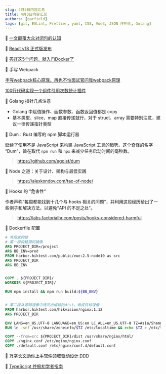 ```yaml
---
slug: 4月3日内容汇总
title: 4月3日内容汇总
authors: [garfield]
tags: [git, ESLint, Prettier, yaml, CSS, Vue3, JSON 序列化, Golang]
---
```


📒 [一文颠覆大众对闭包的认知](https://juejin.cn/post/7079995358624874509)

📒 [React v18 正式版发布](https://github.com/facebook/react/releases/tag/v18.0.0)

📒 [答好这5个问题，就入门Docker了](https://mp.weixin.qq.com/s/P74IVf1lOoT4n5UJNm2Bfg)

📒 手写 Webpack

[手写webpack核心原理，再也不怕面试官问我webpack原理](https://juejin.cn/post/6854573217336541192)

[100行代码实现一个组件引用次数统计插件](https://juejin.cn/post/7077484559893266439)

📒 Golang 指针几点注意

- Golang 中赋值操作、函数参数、函数返回值都是 copy
- 基本类型、slice、map 直接传递就行，对于 struct、array 需要特别注意，建议一律传递指针类型

📒 Dum：Rust 编写的 npm 脚本运行器

延续了使用不是 JavaScript 来构建 JavaScript 工具的趋势。这个奇怪的名字 “Dum”，旨在取代 `npm run` 和 `npx` 来减少任务启动时间的毫秒数。

> https://github.com/egoist/dum

📒 Node 之道：关于设计、架构与最佳实践

> https://alexkondov.com/tao-of-node/

📒 Hooks 的 ”危害性“

作者声称“每周都能找到十几个与 hooks 相关的问题”，并利用这段经历给出了一些例子和解决方法，以避免“API 的不足之处”。

> https://labs.factorialhr.com/posts/hooks-considered-harmful

📒 Dockerfile 配置

```dockerfile
# 两段式构建
# 第一段构建源码镜像
ARG PROJECT_DIR=/project
ARG BB_ENV=prod
FROM harbor.hiktest.com/public/vue:2.5-node10 as src
ARG PROJECT_DIR
ARG BB_ENV


COPY . ${PROJECT_DIR}/
WORKDIR ${PROJECT_DIR}/

RUN npm install && npm run build:${BB_ENV}


# 第二段从源码镜像中拷贝出编译的dist，做成目标镜像
FROM harbor.hiktest.com/hikvision/nginx:1.12
ARG PROJECT_DIR

ENV LANG=en_US.UTF-8 LANGUAGE=en_US:en LC_ALL=en_US.UTF-8 TZ=Asia/Shanghai
RUN ln -snf /usr/share/zoneinfo/$TZ /etc/localtime && echo $TZ > /etc/timezone

COPY --from=src ${PROJECT_DIR}/dist /usr/share/nginx/html/
COPY ./nginx.conf /etc/nginx/nginx.conf
COPY ./default.conf /etc/nginx/conf.d/default.conf
```

📒 [万字长文助你上手软件领域驱动设计 DDD](https://mp.weixin.qq.com/s/BIYp9DNd_9sw5O2daiHmlA)

📒 [TypeScript 终极初学者指南](https://mp.weixin.qq.com/s/6DAyXFHIMW95FS0f3GyHpA)
